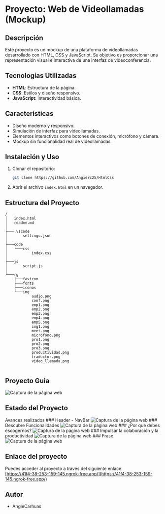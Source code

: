 # Proyecto: Web de Videollamadas (Mockup)

## Descripción
Este proyecto es un mockup de una plataforma de videollamadas desarrollado con HTML, CSS y JavaScript. Su objetivo es proporcionar una representación visual e interactiva de una interfaz de videoconferencia.

## Tecnologías Utilizadas
- **HTML**: Estructura de la página.
- **CSS**: Estilos y diseño responsivo.
- **JavaScript**: Interactividad básica.

## Características
- Diseño moderno y responsivo.
- Simulación de interfaz para videollamadas.
- Elementos interactivos como botones de conexión, micrófono y cámara.
- Mockup sin funcionalidad real de videollamadas.

## Instalación y Uso
1. Clonar el repositorio:
   ```bash
   git clone https://github.com/Angierc25/HtmlCss
   ```
2. Abrir el archivo `index.html` en un navegador.

## Estructura del Proyecto
```
/
│   index.html
│   readme.md
│   
├───.vscode
│       settings.json
│       
├───code
│   └───css
│           index.css
│
├───js
│       script.js
│
└───rg
    ├───favicon
    ├───fonts
    ├───iconos
    └───img
            audio.png
            conf.png
            emp1.png
            emp2.png
            emp3.png
            emp4.png
            emp5.png
            img1.png
            meet.png
            microfono.png
            pro1.png
            pro2.png
            pro3.png
            productividad.png
            traductor.png
            video_llamada.png


```
## Proyecto Guia 
![Captura de la página web](/rg/img/pagina_Web.png)

## Estado del Proyecto
Avances realizados 
      ### Header - NavBar
      ![Captura de la página web](/rg/img/header_nav.png)
      ### Descubre Funcionalidades
      ![Captura de la página web](/rg/img/header_nav.png)
      ### ¿Por qué debes escogernos?
      ![Captura de la página web](/rg/img/Escogernos.png)
      ### Impulsar la colaboración y la productividad 
      ![Captura de la página web](/rg/img/av_Impulsar.png)
      ### Frase
      ![Captura de la página web](/rg/img/Av_frase.png)


## Enlace del proyecto
Puedes acceder al proyecto a través del siguiente enlace:  
[https://41f4-38-253-159-145.ngrok-free.app/](https://41f4-38-253-159-145.ngrok-free.app/)


## Autor
- AngieCarhuas
